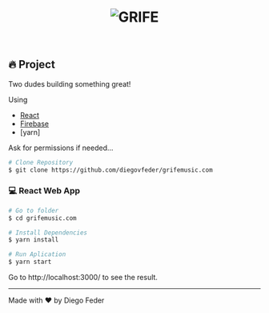 <h1 align="center">
    <img alt="GRIFE" title="GRIFE" />
</h1>

<!--  <h4 align="center"> grifemusic.com web app </h4> -->

<br>

## 🔥 Project

Two dudes building something great!

Using
- [React](https://reactjs.org)
- [Firebase](https://firebase.google.com/)
- [yarn]

Ask for permissions if needed...

```bash
# Clone Repository
$ git clone https://github.com/diegovfeder/grifemusic.com
```


### 💻 React Web App

```bash
# Go to folder
$ cd grifemusic.com

# Install Dependencies
$ yarn install

# Run Aplication
$ yarn start
```
Go to http://localhost:3000/ to see the result.


---
Made with ❤️ by Diego Feder
